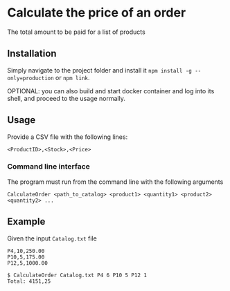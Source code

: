 # Calculate the price of an order
The total amount to be paid for a list of products

## Installation
Simply navigate to the project folder and install it `npm install -g --only=production`
or `npm link`.

OPTIONAL: you can also build and start docker container and log into its shell, and proceed to the usage normally.

## Usage
Provide a CSV file with the following lines:
```
<ProductID>,<Stock>,<Price>
```

### Command line interface
The program must run from the command line with the following arguments
```
CalculateOrder <path_to_catalog> <product1> <quantity1> <product2> <quantity2> ...
```

## Example
Given the input `Catalog.txt` file
```
P4,10,250.00
P10,5,175.00
P12,5,1000.00
```

```
$ CalculateOrder Catalog.txt P4 6 P10 5 P12 1
Total: 4151,25
```